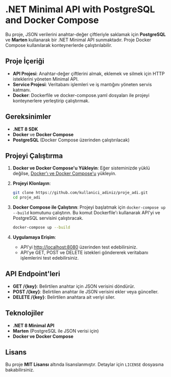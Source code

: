 # .NET Minimal API with PostgreSQL and Docker Compose

Bu proje, JSON verilerini anahtar-değer çiftleriyle saklamak için **PostgreSQL** ve **Marten** kullanarak bir .NET Minimal API sunmaktadır. Proje Docker Compose kullanılarak konteynerlerde çalıştırılabilir.

## Proje İçeriği

- **API Projesi**: Anahtar-değer çiftlerini almak, eklemek ve silmek için HTTP isteklerini yöneten Minimal API.
- **Service Projesi**: Veritabanı işlemleri ve iş mantığını yöneten servis katmanı.
- **Docker**: Dockerfile ve docker-compose.yaml dosyaları ile projeyi konteynerlere yerleştirip çalıştırmak.

## Gereksinimler

- **.NET 8 SDK**
- **Docker** ve **Docker Compose**
- **PostgreSQL** (Docker Compose üzerinden çalıştırılacak)

## Projeyi Çalıştırma

1. **Docker ve Docker Compose'u Yükleyin**: Eğer sisteminizde yüklü değilse, [Docker'ı ve Docker Compose'u](https://docs.docker.com/get-docker/) yükleyin.

2. **Projeyi Klonlayın**:
    ```bash
    git clone https://github.com/kullanici_adiniz/proje_adi.git
    cd proje_adi
    ```

3. **Docker Compose ile Çalıştırın**:
    Projeyi başlatmak için `docker-compose up --build` komutunu çalıştırın. Bu komut Dockerfile'ı kullanarak API'yi ve PostgreSQL servisini çalıştıracak.
    ```bash
    docker-compose up --build
    ```

4. **Uygulamaya Erişim**:
    - API'yi [http://localhost:8080](http://localhost:8080) üzerinden test edebilirsiniz.
    - API'ye GET, POST ve DELETE istekleri göndererek veritabanı işlemlerini test edebilirsiniz.

## API Endpoint'leri

- **GET /{key}**: Belirtilen anahtar için JSON verisini döndürür.
- **POST /{key}**: Belirtilen anahtar ile JSON verisini ekler veya günceller.
- **DELETE /{key}**: Belirtilen anahtara ait veriyi siler.

## Teknolojiler

- **.NET 8 Minimal API**
- **Marten** (PostgreSQL ile JSON verisi için)
- **Docker ve Docker Compose**

## Lisans

Bu proje **MIT Lisansı** altında lisanslanmıştır. Detaylar için `LICENSE` dosyasına bakabilirsiniz.
